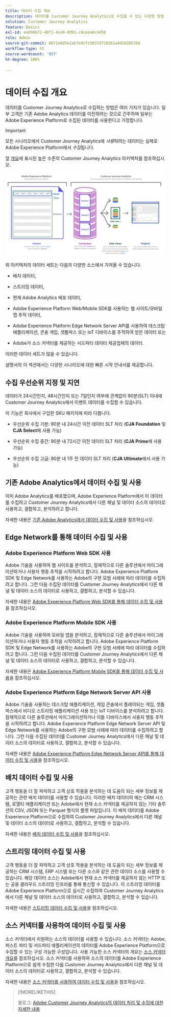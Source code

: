 ```yaml
---
title: 데이터 수집 개요
description: 데이터를 Customer Journey Analytics로 수집할 수 있는 다양한 방법 이해
solution: Customer Journey Analytics
feature: Basics
exl-id: ead96b72-40f1-4ce9-8d91-c8ceea6c4458
role: Admin
source-git-commit: 8071e8d5e1ab7e9cfc5037d710361a4d10285704
workflow-type: ht
source-wordcount: '957'
ht-degree: 100%

---
```


# 데이터 수집 개요

데이터를 Customer Journey Analytics로 수집하는 방법은 여러 가지가 있습니다. 일부 고객은 기존 Adobe Analytics 데이터를 이전하려는 것으로 간주하며 일부는 Adobe Experience Platform로 수집된 데이터를 사용한다고 가정합니다.

>[!IMPORTANT]
>
>모든 시나리오에서 Customer Journey Analytics에 _사용_&#x200B;하려는 데이터는 실제로 Adobe Experience Platform에서 _수집_&#x200B;됩니다.

앞 [개요](https://experienceleague.adobe.com/docs/analytics-platform/using/cja-overview/cja-overview.html)에 표시된 높은 수준의 Customer Journey Analytics 아키텍처를 참조하십시오.

![이 섹션에 설명된 Customer Journey Analytics 아키텍처](./assets/cja-architecture.png)

위 아키텍처의 데이터 세트는 다음의 다양한 소스에서 가져올 수 있습니다.

- 배치 데이터,

- 스트리밍 데이터,

- 현재 Adobe Analytics 배포 데이터,

- Adobe Experience Platform Web/Mobile SDK를 사용하는 웹 사이트/모바일 앱 추적 데이터,

- Adobe Experience Platform Edge Network Server API를 사용하여 데스크탑 애플리케이션, 콘솔 게임, 셋톱박스 또는 IoT 디바이스를 추적하여 얻은 데이터 또는

- Adobe가 소스 커넥터를 제공하는 서드파티 데이터 제공업체의 데이터.

이러한 데이터 세트가 많을 수 있습니다.

설명서의 이 섹션에서는 다양한 시나리오에 대한 빠른 시작 안내서를 제공합니다.

## 수집 우선순위 지정 및 지연

데이터가 24시간인지, 48시간인지 또는 7일인지 여부에 관계없이 90분(SLT) 이내에 Customer Journey Analytics에서 이벤트 데이터를 수집할 수 있습니다.

이 기능은 회사에서 구입한 SKU 패키지에 따라 다릅니다.

- 우선순위 수집 기본: 90분 내 24시간 이전 데이터 SLT 처리 (**CJA Foundation** 및 **CJA Select**&#x200B;에 사용 가능)

- 우선순위 수집 중간: 90분 내 72시간 이전 데이터 SLT 처리 (**CJA Prime**&#x200B;에 사용 가능)

- 우선순위 수집 고급: 90분 내 1주 전 데이터 SLT 처리 (**CJA Ultimate**&#x200B;에서 사용 가능)

## 기존 Adobe Analytics에서 데이터 수집 및 사용

이미 Adobe Analytics를 배포했으며, Adobe Experience Platform에서 이 데이터를 수집하고 Customer Journey Analytics에서 다른 채널 및 데이터 소스의 데이터로 사용하고, 결합하고, 분석하려고 합니다.

자세한 내용은 [기존 Adobe Analytics에서 데이터 수집 및 사용](./analytics.md)을 참조하십시오.


## Edge Network를 통해 데이터 수집 및 사용

### Adobe Experience Platform Web SDK 사용

Adobe 기술을 사용하여 웹 사이트를 분석하고, 잠재적으로 다른 솔루션에서 마이그레이션하거나 사용자 행동 추적을 시작하려고 합니다. Adobe Experience Platform SDK 및 Edge Network를 사용하는 Adobe의 구현 모범 사례에 따라 데이터를 수집하려고 합니다. 그런 다음 수집된 데이터를 Customer Journey Analytics에서 다른 채널 및 데이터 소스의 데이터로 사용하고, 결합하고, 분석할 수 있습니다.

자세한 내용은 [Adobe Experience Platform Web SDK를 통해 데이터 수집 및 사용](./aepwebsdk.md)을 참조하십시오.

### Adobe Experience Platform Mobile SDK 사용

Adobe 기술을 사용하여 모바일 앱을 분석하고, 잠재적으로 다른 솔루션에서 마이그레이션하거나 사용자 행동 추적을 시작하려고 합니다. Adobe Experience Platform SDK 및 Edge Network를 사용하는 Adobe의 구현 모범 사례에 따라 데이터를 수집하려고 합니다. 그런 다음 수집된 데이터를 Customer Journey Analytics에서 다른 채널 및 데이터 소스의 데이터로 사용하고, 결합하고, 분석할 수 있습니다.

자세한 내용은 [Adobe Experience Platform Mobile SDK를 통해 데이터 수집 및 사용](./aepmobilesdk.md)을 참조하십시오.

### Adobe Experience Platform Edge Network Server API 사용

Adobe 기술을 사용하는 데스크탑 애플리케이션, 게임 콘솔에서 플레이되는 게임, 셋톱박스에서 비디오 스트리밍 애플리케이션 사용 또는 IoT 디바이스를 분석하려고 합니다. 잠재적으로 다른 솔루션에서 마이그레이션하거나 이들 디바이스에서 사용자 행동 추적을 시작하려고 합니다. Adobe Experience Platform Edge Network Server API 및 Edge Network를 사용하는 Adobe의 구현 모범 사례에 따라 데이터를 수집하려고 합니다. 그런 다음 수집된 데이터를 Customer Journey Analytics에서 다른 채널 및 데이터 소스의 데이터로 사용하고, 결합하고, 분석할 수 있습니다.

자세한 내용은 [Adobe Experience Platform Edge Network Server API를 통해 데이터 수집 및 사용](./serverapi.md)을 참조하십시오.

## 배치 데이터 수집 및 사용

고객 행동을 더 잘 파악하고 고객 상호 작용을 분석하는 데 도움이 되는 세부 정보를 제공하는 관련 배치 데이터를 사용할 수 있습니다. 이러한 배치 데이터의 예는 CRM 시스템, 로열티 애플리케이션 또는 Adobe에서 현재 소스 커넥터를 제공하지 않는 기타 솔루션의 CSV, JSON 또는 Parquet 형식의 플랫 파일입니다. 이 배치 데이터를 Adobe Experience Platform으로 수집하여 Customer Journey Analytics에서 다른 채널 및 데이터 소스의 데이터로 사용하고, 결합하고, 분석할 수 있습니다.

자세한 내용은 [배치 데이터 수집 및 사용](./batch.md)을 참조하십시오.

## 스트리밍 데이터 수집 및 사용

고객 행동을 더 잘 파악하고 고객 상호 작용을 분석하는 데 도움이 되는 세부 정보를 제공하는 CRM 시스템, ERP 시스템 또는 다른 소스와 같은 관련 데이터 소스를 사용할 수 있습니다. 해당 데이터 소스는 Adobe에서 현재 소스 커넥터를 제공하지 않는 HTTP 또는 공용 클라우드 스트리밍 인프라를 통해 통신할 수 있습니다. 이 스트리밍 데이터를 Adobe Experience Platform으로 실시간 수집하여 Customer Journey Analytics에서 다른 채널 및 데이터 소스의 데이터로 사용하고, 결합하고, 분석할 수 있습니다.

자세한 내용은 [스트리밍 데이터 수집 및 사용](./streaming.md)을 참조하십시오.

## 소스 커넥터를 사용하여 데이터 수집 및 사용

소스 커넥터에서 지원하는 소스의 데이터를 사용할 수 있습니다. 소스 커넥터는 Adobe, 퍼스트 파티 및 서드파티 애플리케이션의 데이터를 Adobe Experience Platform으로 수집할 수 있는 구성 가능한 구성입니다. 사용 가능한 소스 커넥터의 개요는 [소스 커넥터 개요](https://experienceleague.adobe.com/docs/experience-platform/sources/home.html)를 참조하십시오. 소스 커넥터를 사용하여 소스의 데이터를 Adobe Experience Platform으로 쉽게 수집한 다음 Customer Journey Analytics에서 다른 채널 및 데이터 소스의 데이터로 사용하고, 결합하고, 분석할 수 있습니다.

자세한 내용은 [소스 커넥터를 사용하여 데이터 수집 및 사용](./sources.md)을 참조하십시오.

>[!MORELIKETHIS]
>
>블로그: [Adobe Customer Journey Analytics의 데이터 처리 및 수집에 대한 자세한 내용](https://experienceleaguecommunities.adobe.com/t5/adobe-analytics-blogs/a-closer-look-at-data-processing-amp-ingestion-in-adobe-customer/ba-p/665091)

